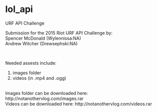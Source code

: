 # lol_api
URF API Challenge

Submission for the 2015 Riot URF API Challenge by:<br>
Spencer McDonald (Wylennissa:NA)<br>
Andrew Witcher (Drewsephski:NA)<br>

<br>

Needed assests include: <br>
1. images folder<br>
2. videos (in .mp4 and .ogg)<br>
<br>
Images folder can be downloaded here: http://notanothervlog.com/images.rar<br>
Videos can be downloaded here: http://notanothervlog.com/videos.rar



